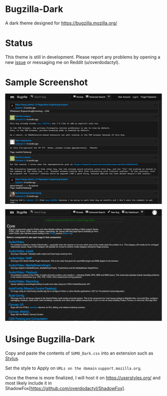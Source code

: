 # Bugzilla-Dark

A dark theme designed for https://bugzilla.mozilla.org/

# Status

This theme is still in development.  Please report any problems by opening a new [issue](https://github.com/overdodactyl/Bugzilla-Dark/issues) or messaging me on Reddit (u/overdodactyl).

# Sample Screenshot

![1](screenshots/Bugzilla.png)

![1](screenshots/Bugzilla2.png)


# Usinge Bugzilla-Dark

Copy and paste the contents of `SUMO_Dark.css` into an extension such as [Stylus](https://addons.mozilla.org/en-US/firefox/addon/styl-us/).

Set the style to Apply on `URLs on the domain` `support.mozilla.org`.

Once the theme is more finalized, I will host it on https://userstyles.org/ and most likely include it in ShadowFox[https://github.com/overdodactyl/ShadowFox].
